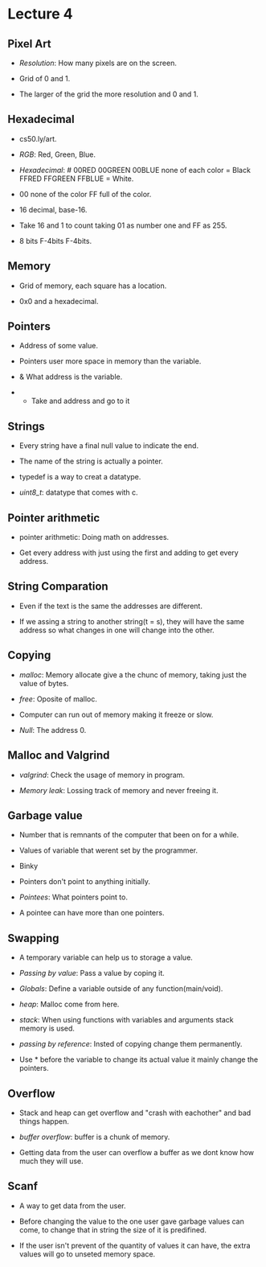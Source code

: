 # Lecture 4

## Pixel Art

- *Resolution*: How many pixels are on the screen.

- Grid of 0 and 1.

- The larger of the grid the more resolution and 0 and 1.

## Hexadecimal

- cs50.ly/art.

- *RGB*: Red, Green, Blue.

- *Hexadecimal*: # 00RED 00GREEN 00BLUE none of each color = Black
  FFRED FFGREEN FFBLUE = White.

- 00 none of the color FF full of the color.

- 16 decimal, base-16.

- Take 16 and 1 to count taking 01 as number one and FF as 255.

- 8 bits F-4bits F-4bits.

## Memory

- Grid of memory, each square has a location.

- 0x0 and a hexadecimal.

## Pointers

- Address of some value.

- Pointers user more space in memory than the variable.

- & What address is the variable.

- * Take and address and go to it


## Strings

- Every string have a final null value to indicate the end.

- The name of the string is actually a pointer.

- typedef is a way to creat a datatype.

- *uint8_t*: datatype that comes with c.


## Pointer arithmetic

- pointer arithmetic: Doing math on addresses.

- Get every address with just using the first and adding to get every address.

## String Comparation

- Even if the text is the same the addresses are different.

- If we assing a string to another string(t = s), they will have the same address
  so what changes in one will change into the other.

## Copying

- *malloc*: Memory allocate give a the chunc of memory, taking just the value of bytes.

- *free*: Oposite of malloc.

- Computer can run out of memory making it freeze or slow.

- *Null*: The address 0.

## Malloc and Valgrind

- *valgrind*: Check the usage of memory in program.

- *Memory leak*: Lossing track of memory and never freeing it.

## Garbage value

- Number that is remnants of the computer that been on for a while.

- Values of variable that werent set by the programmer.

- Binky

- Pointers don't point to anything initially.

- *Pointees*: What pointers point to.

- A pointee can have more than one pointers.

## Swapping

- A temporary variable can help us to storage a value.

- *Passing by value*: Pass a value by coping it.

- *Globals*: Define a variable outside of any function(main/void).

- *heap*: Malloc come from here.

- *stack*: When using functions with variables and arguments stack memory is used.

- *passing by reference*: Insted of copying change them permanently.

- Use * before the variable to change its actual value it mainly change the pointers.

## Overflow

- Stack and heap can get overflow and "crash with eachother" and bad things happen.

- *buffer overflow*: buffer is a chunk of memory.

- Getting data from the user can overflow a buffer as we dont know how much they
  will use.

## Scanf

- A way to get data from the user. 

- Before changing the value to the one user gave garbage values can come,
  to change that in string the size of it is predifined.

- If the user isn't prevent of the quantity of values it can have,
  the extra values will go to unseted memory space.